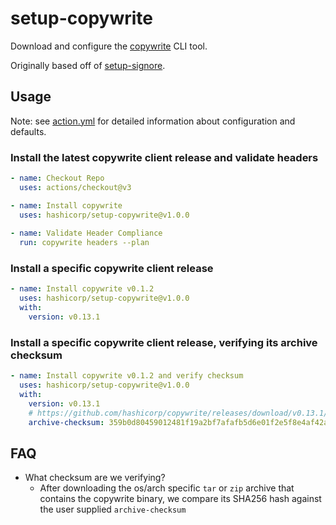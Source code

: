 # setup-copywrite

Download and configure the [copywrite](https://github.com/hashicorp/copywrite) CLI tool.

Originally based off of [setup-signore](https://github.com/hashicorp/setup-signore).

## Usage

Note: see [action.yml](action.yml) for detailed information about configuration and defaults.

### Install the latest copywrite client release and validate headers

```yaml
- name: Checkout Repo
  uses: actions/checkout@v3

- name: Install copywrite
  uses: hashicorp/setup-copywrite@v1.0.0
  
- name: Validate Header Compliance
  run: copywrite headers --plan
```

### Install a specific copywrite client release

```yaml
- name: Install copywrite v0.1.2
  uses: hashicorp/setup-copywrite@v1.0.0
  with:
    version: v0.13.1
```

### Install a specific copywrite client release, verifying its archive checksum

```yaml
- name: Install copywrite v0.1.2 and verify checksum
  uses: hashicorp/setup-copywrite@v1.0.0
  with:
    version: v0.13.1
    # https://github.com/hashicorp/copywrite/releases/download/v0.13.1/copywrite_0.13.1_darwin_x86_64.tar.gz sha256 hash
    archive-checksum: 359b0d80459012481f19a2bf7afafb5d6e01f2e5f8e4af42a89c0f5289adbaec
```

## FAQ

- What checksum are we verifying?
  - After downloading the os/arch specific `tar` or `zip` archive that contains the copywrite binary, we compare its SHA256 hash against the user supplied `archive-checksum`
